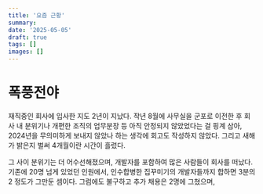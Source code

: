 ```yaml
---
title: '요즘 근황'
summary:
date: '2025-05-05'
draft: true
tags: []
images: []
---
```


# 폭풍전야

재직중인 회사에 입사한 지도 2년이 지났다. 작년 8월에 사무실을 군포로 이전한 후 회사 내 분위기나 개편한 조직의 업무분장 등 아직 안정되지 않았었다는 걸 핑계 삼아, 2024년을 무의미하게 보내지 않았나 하는 생각에 회고도 작성하지 않았다. 그리고 새해가 밝은지 벌써 4개월이란 시간이 흘렀다.

그 사이 분위기는 더 어수선해졌으며, 개발자를 포함하여 많은 사람들이 회사를 떠났다. 기존에 20명 넘게 있었던 인원에서, 인수합병한 집꾸미기의 개발자들까지 합하면 3분의 2 정도가 그만둔 셈이다. 그럼에도 불구하고 추가 채용은 2명에 그쳤으며,

